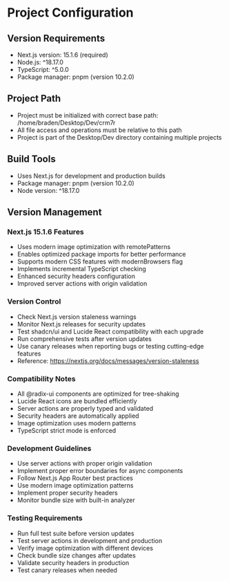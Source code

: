 # Project Configuration

## Version Requirements

- Next.js version: 15.1.6 (required)
- Node.js: ^18.17.0
- TypeScript: ^5.0.0
- Package manager: pnpm (version 10.2.0)

## Project Path

- Project must be initialized with correct base path: /home/braden/Desktop/Dev/crm7r
- All file access and operations must be relative to this path
- Project is part of the Desktop/Dev directory containing multiple projects

## Build Tools

- Uses Next.js for development and production builds
- Package manager: pnpm (version 10.2.0)
- Node version: ^18.17.0

## Version Management

### Next.js 15.1.6 Features

- Uses modern image optimization with remotePatterns
- Enables optimized package imports for better performance
- Supports modern CSS features with modernBrowsers flag
- Implements incremental TypeScript checking
- Enhanced security headers configuration
- Improved server actions with origin validation

### Version Control

- Check Next.js version staleness warnings
- Monitor Next.js releases for security updates
- Test shadcn/ui and Lucide React compatibility with each upgrade
- Run comprehensive tests after version updates
- Use canary releases when reporting bugs or testing cutting-edge features
- Reference: <https://nextjs.org/docs/messages/version-staleness>

### Compatibility Notes

- All @radix-ui components are optimized for tree-shaking
- Lucide React icons are bundled efficiently
- Server actions are properly typed and validated
- Security headers are automatically applied
- Image optimization uses modern patterns
- TypeScript strict mode is enforced

### Development Guidelines

- Use server actions with proper origin validation
- Implement proper error boundaries for async components
- Follow Next.js App Router best practices
- Use modern image optimization patterns
- Implement proper security headers
- Monitor bundle size with built-in analyzer

### Testing Requirements

- Run full test suite before version updates
- Test server actions in development and production
- Verify image optimization with different devices
- Check bundle size changes after updates
- Validate security headers in production
- Test canary releases when needed
